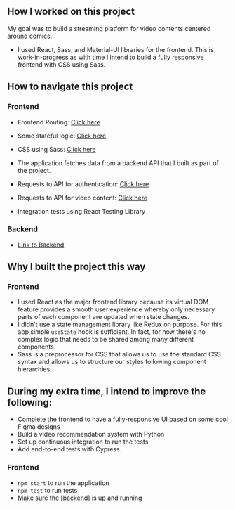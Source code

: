 ## How I worked on this project

My goal was to build a streaming platform for video contents centered around comics.

- I used React, Sass, and Material-UI libraries for the frontend. This is work-in-progress as with time I intend to build a fully responsive frontend with CSS using Sass.

## How to navigate this project

### Frontend

- Frontend Routing: [Click here](https://github.com/Lambertyubin/media_streaming_frontend/blob/main/src/MainRouter.js#L17)
- Some stateful logic: [Click here](https://github.com/Lambertyubin/media_streaming_frontend/blob/main/src/components/media/EditMedia.js#L49)
- CSS using Sass: [Click here](https://github.com/Lambertyubin/media_streaming_frontend/blob/main/src/components/featured/featured.scss#L1)

- The application fetches data from a backend API that I built as part of the project.
- Requests to API for authentication: [Click here](https://github.com/Lambertyubin/media_streaming_frontend/blob/main/src/auth/api-auth.js#L3)
- Requests to API for video content: [Click here](https://github.com/Lambertyubin/media_streaming_frontend/blob/main/src/components/media/api-media.js#L71)

- Integration tests using React Testing Library

### Backend

- [Link to Backend](https://github.com/Lambertyubin/media_streaming_backend)

## Why I built the project this way

### Frontend

- I used React as the major frontend library because its virtual DOM feature provides a smooth user experience whereby only necessary parts of each component are updated when state changes.
- I didn't use a state management library like Redux on purpose. For this app simple `useState` hook is sufficient. In fact, for now there's no complex logic that needs to be shared among many different components.
- Sass is a preprocessor for CSS that allows us to use the standard CSS syntax and allows us to structure our styles following component hierarchies.

## During my extra time, I intend to improve the following:

- Complete the frontend to have a fully-responsive UI based on some cool Figma designs
- Build a video recommendation system with Python
- Set up continuous integration to run the tests
- Add end-to-end tests with Cypress.

### Frontend

- `npm start` to run the application
- `npm test` to run tests
- Make sure the [backend] is up and running
